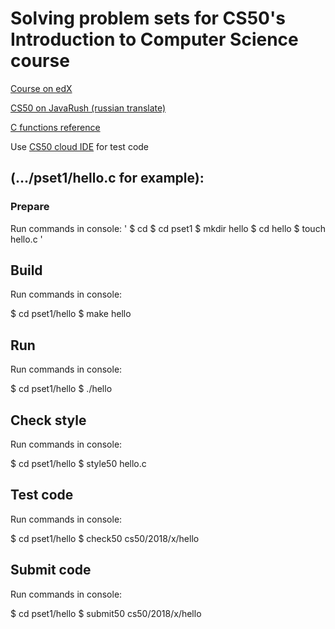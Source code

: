Solving problem sets for CS50's Introduction to Computer Science course
===

[Course on edX](https://www.edx.org/course/cs50s-introduction-computer-science-harvardx-cs50x)

[CS50 on JavaRush (russian translate)](https://javarush.ru/quests/QUEST_HARVARD_CS50)

[C functions reference](https://reference.cs50.net/cs50/)

Use [CS50 cloud IDE](https://ide.cs50.io) for test code


(.../pset1/hello.c for example):
---

### Prepare


Run commands in console:
'
$ cd
$ cd pset1
$ mkdir hello
$ cd hello
$ touch hello.c
'

Build
---

Run commands in console:

$ cd pset1/hello
$ make hello

Run
---

Run commands in console:

$ cd pset1/hello
$ ./hello

Check style
---

Run commands in console:

$ cd pset1/hello
$ style50 hello.c

Test code
---

Run commands in console:

$ cd pset1/hello
$ check50 cs50/2018/x/hello

Submit code
---

Run commands in console:

$ cd pset1/hello
$ submit50 cs50/2018/x/hello
